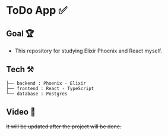 # ToDo App ✅

## Goal 🏆
- This repository for studying Elixir Phoenix and React myself.

## Tech ⚒️
```
├── backend : Phoenix - Elixir
├── frontend : React - TypeScript
└── database : Postgres
```

## Video 🎥

~~It will be updated after the project will be done.~~